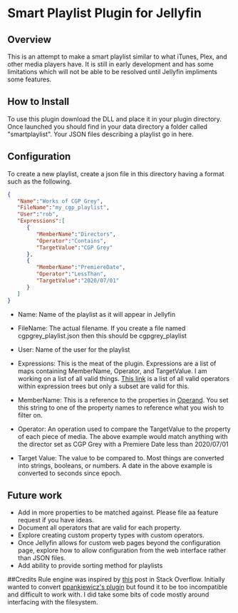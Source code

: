 # Smart Playlist Plugin for Jellyfin
## Overview
This is an attempt to make a smart playlist similar to what iTunes, Plex, and other media players have. It is still in early development and has some limitations which will not be able to be resolved until Jellyfin impliments some features.

## How to Install
To use this plugin download the DLL and place it in your plugin directory.  Once launched you should find in your data directory a folder called "smartplaylist". Your JSON files describing a playlist go in here.

## Configuration
To create a new playlist, create a json file in this directory having a format such as the following.

```json
{
   "Name":"Works of CGP Grey",
   "FileName":"my_cgp_playlist",
   "User":"rob",
   "Expressions":[
      {
         "MemberName":"Directors",
         "Operator":"Contains",
         "TargetValue":"CGP Grey"
      },
      {
         "MemberName":"PremiereDate",
         "Operator":"LessThan",
         "TargetValue":"2020/07/01"
      }
   ]
}
```
- Name: Name of the playlist as it will appear in Jellyfin
- FileName: The actual filename. If you create a file named cgpgrey_playlist.json then this should be cgpgrey_playlist
- User: Name of the user for the playlist
- Expressions: This is the meat of the plugin. Expressions are a list of maps containing MemberName, Operator, and TargetValue. I am working on a list of all valid things. [This link](msdn.microsoft.com/en-us/library/bb361179.aspx "This link") is a list of all valid operators within expression trees but only a subset are valid for this.

- MemberName: This is a reference to the properties in [Operand](https://github.com/ankenyr/jellyfin-smartplaylist-plugin/blob/master/Jellyfin.Plugin.SmartPlaylist/QueryEngine/Operand.cs "Operand"). You set this string to one of the property names to reference what you wish to filter on.
- Operator: An operation used to compare the TargetValue to the property of each piece of media. The above example would match anything with the director set as CGP Grey with a Premiere Date less than 2020/07/01
- Target Value: The value to be compared to. Most things are converted into strings, booleans, or numbers. A date in the above example is converted to seconds since epoch.

## Future work
- Add in more properties to be matched against. Please file aa feature request if you have ideas.
- Document all operators that are valid for each property.
- Explore creating custom property types with custom operators.
- Once Jellyfin allows for custom web pages beyond the configuration page, explore how to allow configuration from the web interface rather than JSON files.
- Add ability to provide sorting method for playlists

##Credits
Rule engine was inspired by [this](https://stackoverflow.com/questions/6488034/how-to-implement-a-rule-engine "this") post in Stack Overflow.
Initially wanted to convert [ppankiewicz's plugin](https://github.com/ppankiewicz/Emby.SmartPlaylist.Plugin "ppankiewicz's plugin") but found it to be too incompatible and difficult to work with. I did take some bits of code mostly around interfacing with the filesystem.

